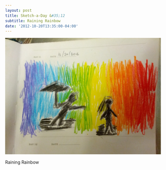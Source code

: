 ```yaml
---
layout: post
title: Sketch-a-Day &#35;12
subtitle: Raining Rainbow
date: '2012-10-20T13:35:00-04:00'
---
```

![](/assets/images/sketches/sad12-raining-rainbow.jpg)

Raining Rainbow
